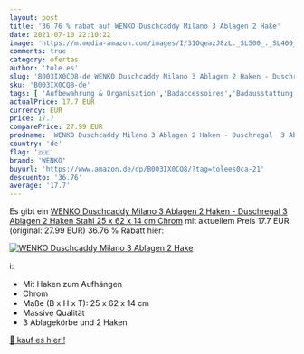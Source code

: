 ```yaml
---
layout: post
title: '36.76 % rabat auf WENKO Duschcaddy Milano 3 Ablagen 2 Hake'
date: 2021-07-10 22:10:22
image: 'https://m.media-amazon.com/images/I/31OqeazJ8zL._SL500_._SL400_.jpg'
comments: true
category: ofertas
author: 'tole.es'
slug: 'B003IX0CQ8-de WENKO Duschcaddy Milano 3 Ablagen 2 Haken - Duschregal 3...'
sku: 'B003IX0CQ8-de'
tags: [ 'Aufbewahrung & Organisation','Badaccessoires','Badausstattung','Badezimmer Halter & Spender','Drogerie & Körperpflege','Haartrocknerhalter','Hauspflege','Hilfsmittel für Bad & WC','Küche, Haushalt & Wohnen','Medizinische Geräte & Verbrauchsmaterialien','Trockner- & Waschmaschinenständer','wenko', ]
actualPrice: 17.7 EUR
currency: EUR
price: 17.7
comparePrice: 27.99 EUR
prodname: 'WENKO Duschcaddy Milano 3 Ablagen 2 Haken - Duschregal  3 Ablagen  2 Haken  Stahl  25 x 62 x 14 cm  Chrom'
country: 'de'
flag: '🇩🇪'
brand: 'WENKO'
buyurl: 'https://www.amazon.de/dp/B003IX0CQ8/?tag=tolees0ca-21'
descuento: '36.76'
average: '17.7'
---
```


Es gibt ein [WENKO Duschcaddy Milano 3 Ablagen 2 Haken - Duschregal  3 Ablagen  2 Haken  Stahl  25 x 62 x 14 cm  Chrom](https://www.amazon.de/dp/B003IX0CQ8/?tag=tolees0ca-21) mit aktuellem Preis 17.7 EUR (original: 27.99 EUR) 36.76 % Rabatt hier:

[![WENKO Duschcaddy Milano 3 Ablagen 2 Hake](https://m.media-amazon.com/images/I/31OqeazJ8zL._SL500_._SL400_.jpg)](https://www.amazon.de/dp/B003IX0CQ8/?tag=tolees0ca-21)

ℹ️:

- Mit Haken zum Aufhängen
- Chrom
- Maße (B x H x T): 25 x 62 x 14 cm
- Massive Qualität
- 3 Ablagekörbe und 2 Haken

[🛒 kauf es hier!!](https://www.amazon.de/dp/B003IX0CQ8/?tag=tolees0ca-21)

